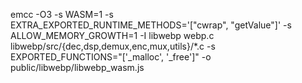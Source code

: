 emcc -O3 -s WASM=1 -s EXTRA_EXPORTED_RUNTIME_METHODS='["cwrap", "getValue"]' -s ALLOW_MEMORY_GROWTH=1 -I libwebp webp.c libwebp/src/{dec,dsp,demux,enc,mux,utils}/*.c -s EXPORTED_FUNCTIONS="['_malloc', '_free']" -o public/libwebp/libwebp_wasm.js

